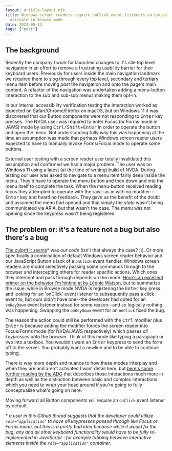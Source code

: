 ```yaml
---
layout: article-layout.njk
title: Windows screen readers require onClick event listeners on buttons to
  activate in Browse mode
date: 2024-05-13
tags: ["post"]
---
```


## The background

Recently the company I work for launched changes to it's site top level navigation in an effort to remove a
frustrating usability barrier for their keyboard users. Previously for users
inside the main navigation landmark we required
them to slog through every top level, secondary and tertiary menu item before
moving _past_ the navigation and onto the page's main content. A refactor of the navigation was undertaken adding a menu-button interaction to the sub and sub-sub menus making them opt-in.

In our internal accessibility verification testing the interaction worked as
expected on Safari/Chrome/Firefox on macOS, but on Windows 11 it was discovered
that our Button components were not responding to <kbd>Enter</kbd>
key presses. The NVDA user was required to enter Focus (or Forms mode in
JAWS) mode by using <kbd>Ctrl/Shift</kbd>+<kbd>Enter</kbd> in order to operate
the button and open the menu. Not understanding fully _why_ this was happening at the time an assumption was made that perhaps Windows screen
reader users expected to have to manually invoke Forms/Focus mode to operate
_some_ buttons.

External user testing with a screen reader user totally invalidated this assumption and confirmed we had a major problem. The user was on Windows 11 using a latest (at the time of writing) build of NVDA. During testing our user was asked to navigate to a menu item fairly deep inside
the menu. They'd have to operate the menu button and then down and into the menu
itself to complete the task. When the menu-button received reading focus they
attempted to operate with the raw--as in with no modifier--<kbd>Enter</kbd> key and heard no feedback. They gave us the benefit of the doubt and assumed the menu had opened and that simply the _state_ wasn't being communicated via ARIA, but that wasn't the case. The menu was not opening since the keypress wasn't being registered.

## The problem or: it's a feature not a bug but also there's a bug

[The culprit it seems](https://github.com/nvaccess/nvda/issues/7898#issuecomment-529384975)\* was _our code_ (isn't that always the case? :)). Or more specifically a combination of default Windows screen reader behavior and our JavaScript Button's lack of a `onClick` event handler. Windows screen readers are _modal_ selectively passing some commands through to the browser and intercepting others for reader specific actions. Which ones they intercept and pass through depends on the mode. [Here's an excellent primer on the behavior i'm hinting at by Léonie Watson](https://tink.uk/understanding-screen-reader-interaction-modes/), but to summarize the issue: while in Browse mode NVDA is registering the <kbd>Enter</kbd> key press and looking for an 'onClick' event listener to subsequently pass a click event to, but ours didn't have one--the developer had opted for an `onKeyDown` event listener instead for some reason--and so logically nothing was happening. Swapping the `onKeyDown` event for an `onClick` fixed the bug.

The reason the action could still be performed with the <kbd>Ctrl</kbd> modifier
plus <kbd>Enter</kbd> is because adding the modifier forces the screen reader
into Focus/Forms mode (for NVDA/JAWS respectively) which passes _all keypresses_
onto the browser. Think of this mode like typing a paragraph or two into a textbox. You wouldn't
want an <kbd>Enter</kbd> keypress to send the form off to the server. You probably want a
newline and to be able to continue typing.

There is way more depth and nuance to
how these modes interplay and when they are and aren't activated I wont detail
here, but [here's some further reading by the ADG](https://www.accessibility-developer-guide.com/knowledge/screen-readers/desktop/browse-focus-modes/) that describes those interactions much more in depth as well as the distinction between basic and complex interactions which you need to wrap your head around if you're going to fully conceptualize what's going on here.

Moving forward all Button components will require an `onClick` event listener by
default.

_\* a user in this Github thread suggests that the developer could utilize
`role="application"` to have all keypresses passed through like Focus or Forms
mode, but this is a pretty bad idea because while it would fix the bug, any and all other keyboard functionality
would have to be fully re-implemented in JavaScript--for example tabbing between
interactive elements inside the `role="application"` container._
